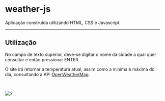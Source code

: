 <h1 >weather-js</h1>
<p a>Aplicação construída utilizando HTML, CSS e Javascript.</p>

<hr>
<h2>Utilização</h2>
<p>No campo de texto superior, deve-se digitar o nome da cidade a qual quer consultar e então pressionar ENTER.</p>
<p>O site irá retornar a temperatura atual, assim como a miníma e máxima do dia, consultando a API 
<a href="https://openweathermap.org/current">OpenWeatherMap</a>.
</p>

<br>

![2](https://i.imgur.com/X56LLK7.png)

